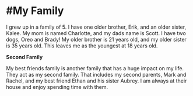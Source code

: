 # #My Family

I grew up in a family of 5. I have one older brother, Erik, and an older sister, Kalee. My mom is named Charlotte, and my dads name is Scott. I have two dogs, Oreo and Brady! My older brother is 21 years old, and my older sister is 35 years old. This leaves me as the youngest at 18 years old. 

**Second Family**

My best friends family is another family that has a huge impact on my life. They act as my second family. That includes my second parents, Mark and Rachel, and my best friend Ethan and his sister Aubrey. I am always at their house and enjoy spending time with them. 